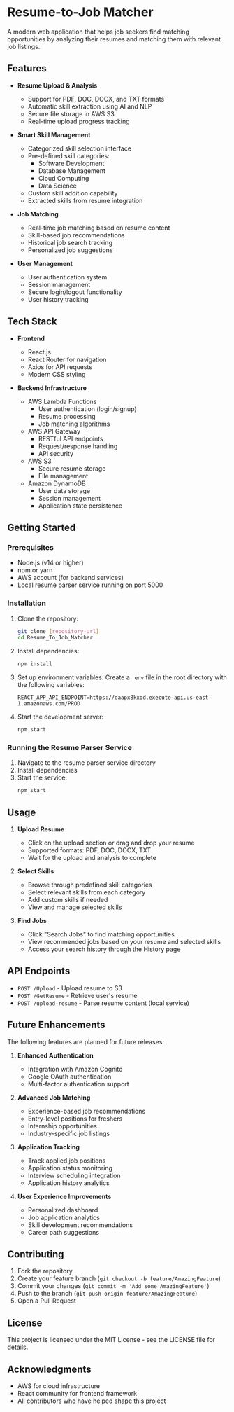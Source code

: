 # Resume-to-Job Matcher

A modern web application that helps job seekers find matching opportunities by analyzing their resumes and matching them with relevant job listings.

## Features

- **Resume Upload & Analysis**
  - Support for PDF, DOC, DOCX, and TXT formats
  - Automatic skill extraction using AI and NLP
  - Secure file storage in AWS S3
  - Real-time upload progress tracking

- **Smart Skill Management**
  - Categorized skill selection interface
  - Pre-defined skill categories:
    - Software Development
    - Database Management
    - Cloud Computing
    - Data Science
  - Custom skill addition capability
  - Extracted skills from resume integration

- **Job Matching**
  - Real-time job matching based on resume content
  - Skill-based job recommendations
  - Historical job search tracking
  - Personalized job suggestions

- **User Management**
  - User authentication system
  - Session management
  - Secure login/logout functionality
  - User history tracking

## Tech Stack

- **Frontend**
  - React.js
  - React Router for navigation
  - Axios for API requests
  - Modern CSS styling

- **Backend Infrastructure**
  - AWS Lambda Functions
    - User authentication (login/signup)
    - Resume processing
    - Job matching algorithms
  - AWS API Gateway
    - RESTful API endpoints
    - Request/response handling
    - API security
  - AWS S3
    - Secure resume storage
    - File management
  - Amazon DynamoDB
    - User data storage
    - Session management
    - Application state persistence

## Getting Started

### Prerequisites

- Node.js (v14 or higher)
- npm or yarn
- AWS account (for backend services)
- Local resume parser service running on port 5000

### Installation

1. Clone the repository:
   ```bash
   git clone [repository-url]
   cd Resume_To_Job_Matcher
   ```

2. Install dependencies:
   ```bash
   npm install
   ```

3. Set up environment variables:
   Create a `.env` file in the root directory with the following variables:
   ```
   REACT_APP_API_ENDPOINT=https://daapx8kxod.execute-api.us-east-1.amazonaws.com/PROD
   ```

4. Start the development server:
   ```bash
   npm start
   ```

### Running the Resume Parser Service

1. Navigate to the resume parser service directory
2. Install dependencies
3. Start the service:
   ```bash
   npm start
   ```

## Usage

1. **Upload Resume**
   - Click on the upload section or drag and drop your resume
   - Supported formats: PDF, DOC, DOCX, TXT
   - Wait for the upload and analysis to complete

2. **Select Skills**
   - Browse through predefined skill categories
   - Select relevant skills from each category
   - Add custom skills if needed
   - View and manage selected skills

3. **Find Jobs**
   - Click "Search Jobs" to find matching opportunities
   - View recommended jobs based on your resume and selected skills
   - Access your search history through the History page

## API Endpoints

- `POST /Upload` - Upload resume to S3
- `POST /GetResume` - Retrieve user's resume
- `POST /upload-resume` - Parse resume content (local service)

## Future Enhancements

The following features are planned for future releases:

1. **Enhanced Authentication**
   - Integration with Amazon Cognito
   - Google OAuth authentication
   - Multi-factor authentication support

2. **Advanced Job Matching**
   - Experience-based job recommendations
   - Entry-level positions for freshers
   - Internship opportunities
   - Industry-specific job listings

3. **Application Tracking**
   - Track applied job positions
   - Application status monitoring
   - Interview scheduling integration
   - Application history analytics

4. **User Experience Improvements**
   - Personalized dashboard
   - Job application analytics
   - Skill development recommendations
   - Career path suggestions

## Contributing

1. Fork the repository
2. Create your feature branch (`git checkout -b feature/AmazingFeature`)
3. Commit your changes (`git commit -m 'Add some AmazingFeature'`)
4. Push to the branch (`git push origin feature/AmazingFeature`)
5. Open a Pull Request

## License

This project is licensed under the MIT License - see the LICENSE file for details.

## Acknowledgments

- AWS for cloud infrastructure
- React community for frontend framework
- All contributors who have helped shape this project
